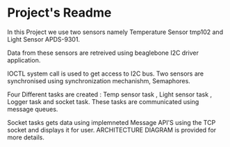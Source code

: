 # Project's Readme
In this Project we use two sensors namely Temperature Sensor tmp102 and Light Sensor APDS-9301. 

Data from these sensors are retreived using beaglebone I2C driver application. 

IOCTL system call is used to get access to I2C bus. Two sensors are synchronised  using synchronization mechanishm, Semaphores. 

Four Different tasks are created : Temp sensor task , Light sensor task , Logger task  and socket task. These tasks are communicated using message queues. 

Socket tasks gets data using implemneted Message API'S using the TCP socket and displays it for user. ARCHITECTURE DIAGRAM is provided for more details.
